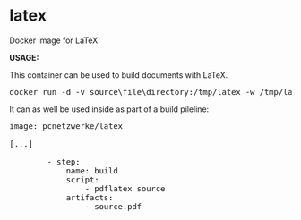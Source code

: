 # latex
Docker image for LaTeX

**USAGE:**

This container can be used to build documents with LaTeX.

<pre>
docker run -d -v source\file\directory:/tmp/latex -w /tmp/latex pcnetzwerke/latex pdflatex source
</pre>

It can as well be used inside as part of a build pileline:

<pre>
image: pcnetzwerke/latex

[...]

        - step:
            name: build
            script:
                - pdflatex source
            artifacts:
                - source.pdf
</pre>
